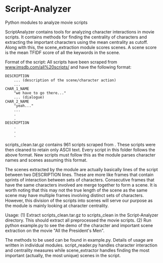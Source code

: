 # Script-Analyzer
Python modules to analyze movie scripts

ScriptAnalyzer contains tools for analyzing character interactions in movie scripts. It contains methods for finding the centrality of characters and extracting the important characters using the mean centrality as cutoff. Along with this, the scene_extraction module scores scenes. A scene score is the mean TFIDF score of all the keywords in the scene.

Format of the script:
All scripts have been scraped from www.imsdb.com/all%20scripts/ and have the following format:

    DESCRIPTION
        ... (description of the scene/character action)
        ...
    CHAR_1_NAME
        "we have to go there..."
        ... (dialogue)
    CHAR_2_NAME
        "yeah..."
        ...
        .
        .
    DESCRIPTION
        .
        .
        .

scripts_clean.tar.gz contains 961 scripts scraped from <link to all scripts>. These scripts were then cleaned to retain only ASCII text. Every script in this folder follows the above format. New scripts must follow this as the module parses character names and scenes assuming this format.

The scenes extracted by the module are actually basically lines of the script between two DESCRIPTION lines. These are more like frames that contain sprints of interaction between sets of characters. Consecutive frames that have the same characters involved are merge together to form a scene. It is worth noting that this may not the true length of the scene as the same scene may have multiple frames involving distinct sets of characters. However, this division of the scripts into scenes will serve our purpose as the module is mainly looking at character centrality.

Usage:
(1) Extract scripts_clean.tar.gz to scripts_clean in the Script-Analyzer directory. This should extract all preprocessed the movie scripts.
(2) Run python example.py to see the demo of the character and important scene extraction on the movie "All the President's Men".

The methods to be used can be found in example.py. Details of usage are written in individual modules.
script_reader.py handles character interaction and centrality measures while scene_extractor handles finding the most important (actually, the most unique) scenes in the script.
